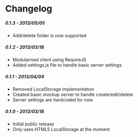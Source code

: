# Changelog

##### 0.1.3 - 2013/05/05
* Add/delete folder is now supported

##### 0.1.2 - 2013/03/18
* Modularised client using RequireJS
* Added settings.js file to handle basic server settings

##### 0.1.1 - 2013/04/04
* Removed LocalStorage implementation
* Created basic mockup server to handle create/edit/delete
* Server settings are hardcoded for now

##### 0.1.0 - 2013/03/18
* Initial public release
* Only uses HTML5 LocalStorage at the moment
